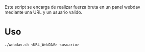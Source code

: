 Este script se encarga de realizar fuerza bruta en un panel webdav mediante una URL y un usuario valido.

# Uso
```bash
./webdav.sh <URL_WebDAV> <usuario>
```
